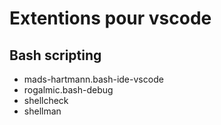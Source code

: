 # Extentions pour vscode

## Bash scripting

* mads-hartmann.bash-ide-vscode
* rogalmic.bash-debug
* shellcheck
* shellman
